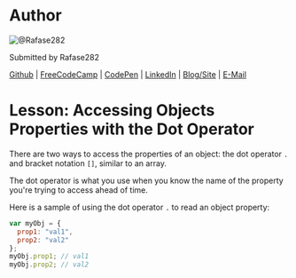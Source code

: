 # Author
![@Rafase282](https://avatars0.githubusercontent.com/Rafase282?&s=128)

Submitted by Rafase282

[Github](https://github.com/Rafase282) | [FreeCodeCamp](http://www.freecodecamp.com/rafase282) | [CodePen](http://codepen.io/Rafase282/) | [LinkedIn](https://www.linkedin.com/in/rafase282) | [Blog/Site](https://rafase282.wordpress.com/) | [E-Mail](mailto:rafase282@gmail.com)

# Lesson: Accessing Objects Properties with the Dot Operator
There are two ways to access the properties of an object: the dot operator `.` and bracket notation `[]`, similar to an array.

The dot operator is what you use when you know the name of the property you're trying to access ahead of time.

Here is a sample of using the dot operator `.` to read an object property:

```js
var myObj = {
  prop1: "val1",
  prop2: "val2"
};
myObj.prop1; // val1
myObj.prop2; // val2
```
